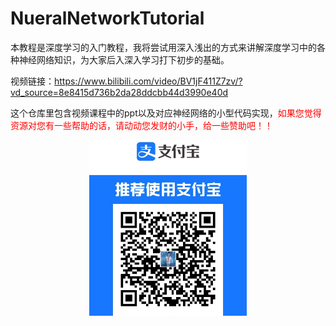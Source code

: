 # NueralNetworkTutorial
本教程是深度学习的入门教程，我将尝试用深入浅出的方式来讲解深度学习中的各种神经网络知识，为大家后入深入学习打下初步的基础。

视频链接：https://www.bilibili.com/video/BV1jF411Z7zv/?vd_source=8e8415d736b2da28ddcbb44d3990e40d

这个仓库里包含视频课程中的ppt以及对应神经网络的小型代码实现，<font color = red>如果您觉得资源对您有一些帮助的话，请动动您发财的小手，给一些赞助吧！！</font>

<div align=center>
<img src=.//zhifubao.jpg width=50% />
</div>
